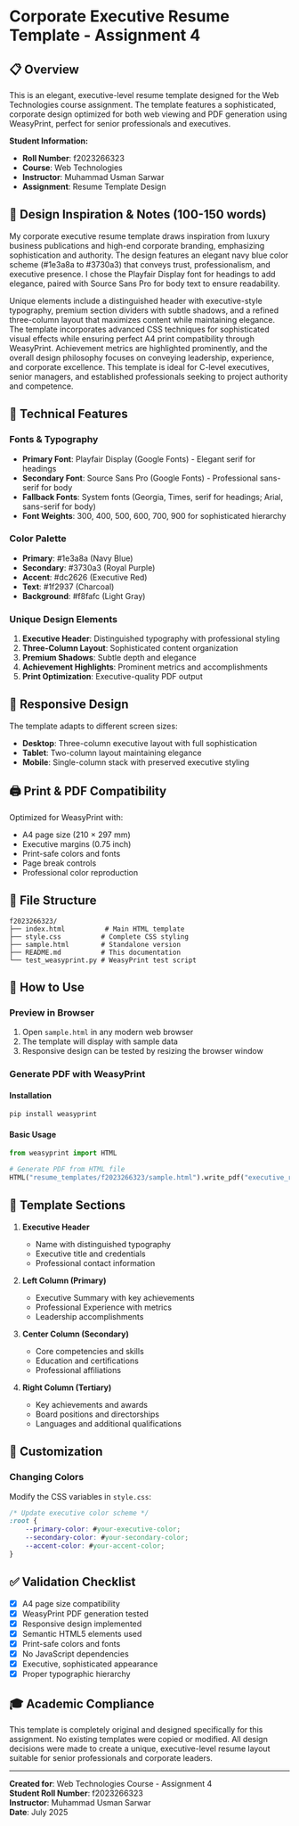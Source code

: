 # Corporate Executive Resume Template - Assignment 4

## 📋 Overview

This is an elegant, executive-level resume template designed for the Web Technologies course assignment. The template features a sophisticated, corporate design optimized for both web viewing and PDF generation using WeasyPrint, perfect for senior professionals and executives.

**Student Information:**
- **Roll Number**: f2023266323
- **Course**: Web Technologies
- **Instructor**: Muhammad Usman Sarwar
- **Assignment**: Resume Template Design

## 🎨 Design Inspiration & Notes (100-150 words)

My corporate executive resume template draws inspiration from luxury business publications and high-end corporate branding, emphasizing sophistication and authority. The design features an elegant navy blue color scheme (#1e3a8a to #3730a3) that conveys trust, professionalism, and executive presence. I chose the Playfair Display font for headings to add elegance, paired with Source Sans Pro for body text to ensure readability.

Unique elements include a distinguished header with executive-style typography, premium section dividers with subtle shadows, and a refined three-column layout that maximizes content while maintaining elegance. The template incorporates advanced CSS techniques for sophisticated visual effects while ensuring perfect A4 print compatibility through WeasyPrint. Achievement metrics are highlighted prominently, and the overall design philosophy focuses on conveying leadership, experience, and corporate excellence. This template is ideal for C-level executives, senior managers, and established professionals seeking to project authority and competence.

## 🔧 Technical Features

### Fonts & Typography
- **Primary Font**: Playfair Display (Google Fonts) - Elegant serif for headings
- **Secondary Font**: Source Sans Pro (Google Fonts) - Professional sans-serif for body
- **Fallback Fonts**: System fonts (Georgia, Times, serif for headings; Arial, sans-serif for body)
- **Font Weights**: 300, 400, 500, 600, 700, 900 for sophisticated hierarchy

### Color Palette
- **Primary**: #1e3a8a (Navy Blue)
- **Secondary**: #3730a3 (Royal Purple)
- **Accent**: #dc2626 (Executive Red)
- **Text**: #1f2937 (Charcoal)
- **Background**: #f8fafc (Light Gray)

### Unique Design Elements
1. **Executive Header**: Distinguished typography with professional styling
2. **Three-Column Layout**: Sophisticated content organization
3. **Premium Shadows**: Subtle depth and elegance
4. **Achievement Highlights**: Prominent metrics and accomplishments
5. **Print Optimization**: Executive-quality PDF output

## 📱 Responsive Design

The template adapts to different screen sizes:
- **Desktop**: Three-column executive layout with full sophistication
- **Tablet**: Two-column layout maintaining elegance
- **Mobile**: Single-column stack with preserved executive styling

## 🖨️ Print & PDF Compatibility

Optimized for WeasyPrint with:
- A4 page size (210 × 297 mm)
- Executive margins (0.75 inch)
- Print-safe colors and fonts
- Page break controls
- Professional color reproduction

## 📁 File Structure

```
f2023266323/
├── index.html          # Main HTML template
├── style.css          # Complete CSS styling
├── sample.html        # Standalone version
├── README.md          # This documentation
└── test_weasyprint.py # WeasyPrint test script
```

## 🚀 How to Use

### Preview in Browser
1. Open `sample.html` in any modern web browser
2. The template will display with sample data
3. Responsive design can be tested by resizing the browser window

### Generate PDF with WeasyPrint

#### Installation
```bash
pip install weasyprint
```

#### Basic Usage
```python
from weasyprint import HTML

# Generate PDF from HTML file
HTML("resume_templates/f2023266323/sample.html").write_pdf("executive_resume.pdf")
```

## 🎯 Template Sections

1. **Executive Header**
   - Name with distinguished typography
   - Executive title and credentials
   - Professional contact information

2. **Left Column (Primary)**
   - Executive Summary with key achievements
   - Professional Experience with metrics
   - Leadership accomplishments

3. **Center Column (Secondary)**
   - Core competencies and skills
   - Education and certifications
   - Professional affiliations

4. **Right Column (Tertiary)**
   - Key achievements and awards
   - Board positions and directorships
   - Languages and additional qualifications

## 🔧 Customization

### Changing Colors
Modify the CSS variables in `style.css`:
```css
/* Update executive color scheme */
:root {
    --primary-color: #your-executive-color;
    --secondary-color: #your-secondary-color;
    --accent-color: #your-accent-color;
}
```

## ✅ Validation Checklist

- [x] A4 page size compatibility
- [x] WeasyPrint PDF generation tested
- [x] Responsive design implemented
- [x] Semantic HTML5 elements used
- [x] Print-safe colors and fonts
- [x] No JavaScript dependencies
- [x] Executive, sophisticated appearance
- [x] Proper typographic hierarchy

## 🎓 Academic Compliance

This template is completely original and designed specifically for this assignment. No existing templates were copied or modified. All design decisions were made to create a unique, executive-level resume layout suitable for senior professionals and corporate leaders.

---

**Created for**: Web Technologies Course - Assignment 4  
**Student Roll Number**: f2023266323  
**Instructor**: Muhammad Usman Sarwar  
**Date**: July 2025
